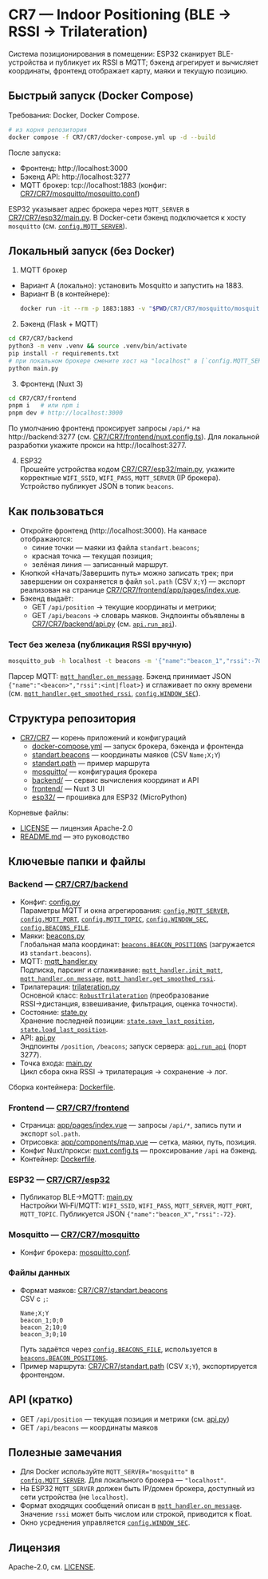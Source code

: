 # CR7 — Indoor Positioning (BLE → RSSI → Trilateration)

Система позиционирования в помещении: ESP32 сканирует BLE-устройства и публикует их RSSI в MQTT; бэкенд агрегирует и вычисляет координаты, фронтенд отображает карту, маяки и текущую позицию.

## Быстрый запуск (Docker Compose)

Требования: Docker, Docker Compose.

```sh
# из корня репозитория
docker compose -f CR7/CR7/docker-compose.yml up -d --build
```

После запуска:
- Фронтенд: http://localhost:3000
- Бэкенд API: http://localhost:3277
- MQTT брокер: tcp://localhost:1883 (конфиг: [CR7/CR7/mosquitto/mosquitto.conf](CR7/CR7/mosquitto/mosquitto.conf))

ESP32 указывает адрес брокера через `MQTT_SERVER` в [CR7/CR7/esp32/main.py](CR7/CR7/esp32/main.py). В Docker-сети бэкенд подключается к хосту `mosquitto` (см. [`config.MQTT_SERVER`](CR7/CR7/backend/config.py)).

## Локальный запуск (без Docker)

1) MQTT брокер  
- Вариант A (локально): установить Mosquitto и запустить на 1883.  
- Вариант B (в контейнере):  
  ```sh
  docker run -it --rm -p 1883:1883 -v "$PWD/CR7/CR7/mosquitto/mosquitto.conf":/mosquitto/config/mosquitto.conf eclipse-mosquitto
  ```

2) Бэкенд (Flask + MQTT)
```sh
cd CR7/CR7/backend
python3 -m venv .venv && source .venv/bin/activate
pip install -r requirements.txt
# при локальном брокере смените хост на "localhost" в [`config.MQTT_SERVER`](CR7/CR7/backend/config.py)
python main.py
```

3) Фронтенд (Nuxt 3)
```sh
cd CR7/CR7/frontend
pnpm i   # или npm i
pnpm dev # http://localhost:3000
```
По умолчанию фронтенд проксирует запросы `/api/*` на http://backend:3277 (см. [CR7/CR7/frontend/nuxt.config.ts](CR7/CR7/frontend/nuxt.config.ts)). Для локальной разработки укажите прокси на http://localhost:3277.

4) ESP32  
Прошейте устройства кодом [CR7/CR7/esp32/main.py](CR7/CR7/esp32/main.py), укажите корректные `WIFI_SSID`, `WIFI_PASS`, `MQTT_SERVER` (IP брокера). Устройство публикует JSON в топик `beacons`.

## Как пользоваться

- Откройте фронтенд (http://localhost:3000). На канвасе отображаются:
  - синие точки — маяки из файла `standart.beacons`;
  - красная точка — текущая позиция;
  - зелёная линия — записанный маршрут.
- Кнопкой «Начать/Завершить путь» можно записать трек; при завершении он сохраняется в файл `sol.path` (CSV `X;Y`) — экспорт реализован на странице [CR7/CR7/frontend/app/pages/index.vue](CR7/CR7/frontend/app/pages/index.vue).
- Бэкенд выдаёт:
  - GET `/api/position` → текущие координаты и метрики;
  - GET `/api/beacons` → словарь маяков.
  Эндпоинты объявлены в [CR7/CR7/backend/api.py](CR7/CR7/backend/api.py) (см. [`api.run_api`](CR7/CR7/backend/api.py)).

### Тест без железа (публикация RSSI вручную)
```sh
mosquitto_pub -h localhost -t beacons -m '{"name":"beacon_1","rssi":-70}'
```
Парсер MQTT: [`mqtt_handler.on_message`](CR7/CR7/backend/mqtt_handler.py). Бэкенд принимает JSON `{"name":"<beacon>","rssi":<int|float>}` и сглаживает по окну времени (см. [`mqtt_handler.get_smoothed_rssi`](CR7/CR7/backend/mqtt_handler.py), [`config.WINDOW_SEC`](CR7/CR7/backend/config.py)).

## Структура репозитория

- [CR7/CR7](CR7/CR7) — корень приложений и конфигураций
  - [docker-compose.yml](CR7/CR7/docker-compose.yml) — запуск брокера, бэкенда и фронтенда
  - [standart.beacons](CR7/CR7/standart.beacons) — координаты маяков (CSV `Name;X;Y`)
  - [standart.path](CR7/CR7/standart.path) — пример маршрута
  - [mosquitto/](CR7/CR7/mosquitto) — конфигурация брокера
  - [backend/](CR7/CR7/backend) — сервис вычисления координат и API
  - [frontend/](CR7/CR7/frontend) — Nuxt 3 UI
  - [esp32/](CR7/CR7/esp32) — прошивка для ESP32 (MicroPython)

Корневые файлы:
- [LICENSE](CR7/LICENSE) — лицензия Apache-2.0
- [README.md](CR7/README.md) — это руководство

## Ключевые папки и файлы

### Backend — [CR7/CR7/backend](CR7/CR7/backend)
- Конфиг: [config.py](CR7/CR7/backend/config.py)  
  Параметры MQTT и окна агрегирования: [`config.MQTT_SERVER`](CR7/CR7/backend/config.py), [`config.MQTT_PORT`](CR7/CR7/backend/config.py), [`config.MQTT_TOPIC`](CR7/CR7/backend/config.py), [`config.WINDOW_SEC`](CR7/CR7/backend/config.py), [`config.BEACONS_FILE`](CR7/CR7/backend/config.py).
- Маяки: [beacons.py](CR7/CR7/backend/beacons.py)  
  Глобальная мапа координат: [`beacons.BEACON_POSITIONS`](CR7/CR7/backend/beacons.py) (загружается из `standart.beacons`).
- MQTT: [mqtt_handler.py](CR7/CR7/backend/mqtt_handler.py)  
  Подписка, парсинг и сглаживание: [`mqtt_handler.init_mqtt`](CR7/CR7/backend/mqtt_handler.py), [`mqtt_handler.on_message`](CR7/CR7/backend/mqtt_handler.py), [`mqtt_handler.get_smoothed_rssi`](CR7/CR7/backend/mqtt_handler.py).
- Трилатерация: [trilateration.py](CR7/CR7/backend/trilateration.py)  
  Основной класс: [`RobustTrilateration`](CR7/CR7/backend/trilateration.py) (преобразование RSSI→дистанция, взвешивание, фильтрация, оценка точности).
- Состояние: [state.py](CR7/CR7/backend/state.py)  
  Хранение последней позиции: [`state.save_last_position`](CR7/CR7/backend/state.py), [`state.load_last_position`](CR7/CR7/backend/state.py).
- API: [api.py](CR7/CR7/backend/api.py)  
  Эндпоинты `/position`, `/beacons`; запуск сервера: [`api.run_api`](CR7/CR7/backend/api.py) (порт 3277).
- Точка входа: [main.py](CR7/CR7/backend/main.py)  
  Цикл сбора окна RSSI → трилатерация → сохранение → лог.

Сборка контейнера: [Dockerfile](CR7/CR7/backend/Dockerfile).

### Frontend — [CR7/CR7/frontend](CR7/CR7/frontend)
- Страница: [app/pages/index.vue](CR7/CR7/frontend/app/pages/index.vue) — запросы `/api/*`, запись пути и экспорт `sol.path`.
- Отрисовка: [app/components/map.vue](CR7/CR7/frontend/app/components/map.vue) — сетка, маяки, путь, позиция.
- Конфиг Nuxt/прокси: [nuxt.config.ts](CR7/CR7/frontend/nuxt.config.ts) — проксирование `/api` на бэкенд.
- Контейнер: [Dockerfile](CR7/CR7/frontend/Dockerfile).

### ESP32 — [CR7/CR7/esp32](CR7/CR7/esp32)
- Публикатор BLE→MQTT: [main.py](CR7/CR7/esp32/main.py)  
  Настройки Wi‑Fi/MQTT: `WIFI_SSID`, `WIFI_PASS`, `MQTT_SERVER`, `MQTT_PORT`, `MQTT_TOPIC`. Публикуется JSON `{"name":"beacon_X","rssi":-72}`.

### Mosquitto — [CR7/CR7/mosquitto](CR7/CR7/mosquitto)
- Конфиг брокера: [mosquitto.conf](CR7/CR7/mosquitto/mosquitto.conf).

### Файлы данных
- Формат маяков: [CR7/CR7/standart.beacons](CR7/CR7/standart.beacons)  
  CSV с `;`:
  ```
  Name;X;Y
  beacon_1;0;0
  beacon_2;10;0
  beacon_3;0;10
  ```
  Путь задаётся через [`config.BEACONS_FILE`](CR7/CR7/backend/config.py), используется в [`beacons.BEACON_POSITIONS`](CR7/CR7/backend/beacons.py).
- Пример маршрута: [CR7/CR7/standart.path](CR7/CR7/standart.path) (CSV `X;Y`), экспортируется фронтендом.

## API (кратко)

- GET `/api/position` — текущая позиция и метрики (см. [api.py](CR7/CR7/backend/api.py))
- GET `/api/beacons` — координаты маяков

## Полезные замечания

- Для Docker используйте `MQTT_SERVER="mosquitto"` в [`config.MQTT_SERVER`](CR7/CR7/backend/config.py). Для локального брокера — `"localhost"`.
- На ESP32 `MQTT_SERVER` должен быть IP/домен брокера, доступный из сети устройства (не `localhost`).
- Формат входящих сообщений описан в [`mqtt_handler.on_message`](CR7/CR7/backend/mqtt_handler.py). Значение `rssi` может быть числом или строкой, приводится к float.
- Окно усреднения управляется [`config.WINDOW_SEC`](CR7/CR7/backend/config.py).

## Лицензия

Apache-2.0, см. [LICENSE](CR7/LICENSE).